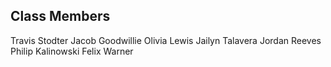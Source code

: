 ## Class Members
Travis Stodter
Jacob Goodwillie
Olivia Lewis
Jailyn Talavera
Jordan Reeves
Philip Kalinowski
Felix Warner